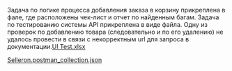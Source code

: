 Задача по логике процесса добавления заказа в корзину прикреплена в фале, где расположены чек-лист и отчет по найденным багам.
Задача по тестированию системы API прикреплена в виде файла. Одну из проверок по добавлению товара (следовательно и по его удалению) не удалось провести в связи с некорректным url для запроса в документации.[UI Test.xlsx](https://github.com/user-attachments/files/18176860/UI.Test.xlsx)

[Selleron.postman_collection.json](https://github.com/user-attachments/files/18176859/Selleron.postman_collection.json)

